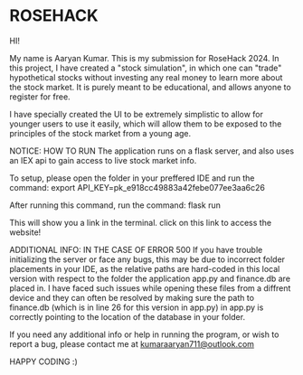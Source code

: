 # ROSEHACK
HI!

My name is Aaryan Kumar. This is my submission for RoseHack 2024.
In this project, I have created a "stock simulation", in which one can "trade" hypothetical stocks without investing any real money to learn more about the stock market.
It is purely meant to be educational, and allows anyone to register for free.

I have specially created the UI to be extremely simplistic to allow for younger users to use it easily, which will allow them to be exposed to the principles of the stock market from a young age.

NOTICE: HOW TO RUN
The application runs on a flask server, and also uses an IEX api to gain access to live stock market info.

To setup, please open the folder in your preffered IDE and run the command:    export API_KEY=pk_e918cc49883a42febe077ee3aa6c26

After running this command, run the command:    flask run

This will show you a link in the terminal. click on this link to access the website!


ADDITIONAL INFO: IN THE CASE OF ERROR  500
If you have trouble initializing the server or face any bugs, this may be due to incorrect folder placements in your IDE, as the relative paths are hard-coded in this local version with respect to the folder the application app.py and finance.db are placed in. I have faced such issues while opening these files from a diffrent device and they can often be resolved by making sure the path to finance.db  (which is in line 26 for this version in app.py) in app.py is correctly pointing to the location of the database in your folder.

If you need any additional info or help in running the program, or wish to report a bug, please contact me at kumaraaryan711@outlook.com

HAPPY CODING :)
